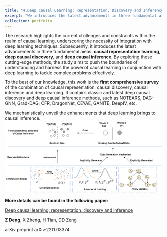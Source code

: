 ```yaml
---
title: "4.Deep Causal Learning: Representation, Discovery and Inference (2021.11--2022.09)"
excerpt: "We introduces the latest advancements in three fundamental areas of deep causal learning: causal representation learning, deep causal discovery, and deep causal inference. <br/><img src='/images/Re_DCL_3.png'>"
collection: portfolio
---
```


The research highlights the current challenges and constraints within the realm of causal learning, underscoring the necessity of integration with deep learning techniques. Subsequently, it introduces the latest advancements in three fundamental areas: **causal representation learning**, **deep causal discovery**, and **deep causal inference**. By exploring these cutting-edge methods, the study aims to push the boundaries of understanding and harness the power of causal learning in conjunction with deep learning to tackle complex problems effectively.

To the best of our knowledge, this work is the **first comprehensive survey** of the combination of causal representation, causal discovery, causal inference and deep learning. It contains classic and latest deep causal discovery and deep causal inference methods, such as NOTEARS, DAG-GNN, Grad-DAG; CFR, DragonNet, CEVAE, GANITE, DeepIV, etc.

We mechanistically unveil the enhancements that deep learning brings to causal inference.<br/><img src='/images/Re_DCL_2.png'>

**More details can be found in the following paper:**

[Deep causal learning: representation, discovery and inference](https://arxiv.org/abs/2211.03374)

**Z Deng**, X Zheng, H Tian, DD Zeng

arXiv preprint arXiv:2211.03374

